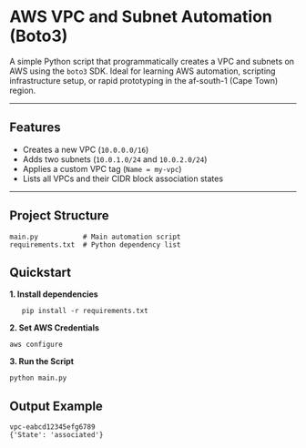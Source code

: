 #  AWS VPC and Subnet Automation (Boto3)

A simple Python script that programmatically creates a VPC and subnets on AWS using the `boto3` SDK. Ideal for learning AWS automation, scripting infrastructure setup, or rapid prototyping in the af-south-1 (Cape Town) region.

---

##  Features

-  Creates a new VPC (`10.0.0.0/16`)
-  Adds two subnets (`10.0.1.0/24` and `10.0.2.0/24`)
-  Applies a custom VPC tag (`Name = my-vpc`)
-  Lists all VPCs and their CIDR block association states

---

##  Project Structure

```
main.py           # Main automation script
requirements.txt  # Python dependency list
```

## Quickstart

**1. Install dependencies**
```
   pip install -r requirements.txt
```

**2. Set AWS Credentials**
```
aws configure
```

**3. Run the Script**
```
python main.py
```

## Output Example
```
vpc-eabcd12345efg6789
{'State': 'associated'}
```
